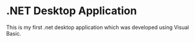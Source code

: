 <h1> .NET Desktop Application</h1>
<p> This is my first .net desktop application which was developed using Visual Basic.</p>
